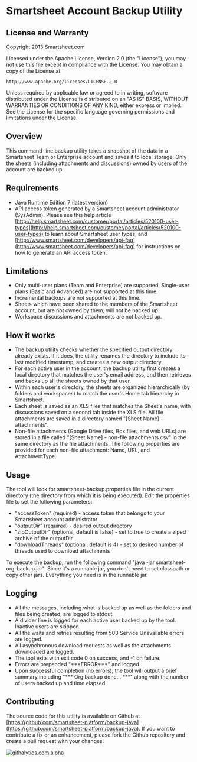 Smartsheet Account Backup Utility
===

License and Warranty
--------------------
Copyright 2013 Smartsheet.com

Licensed under the Apache License, Version 2.0 (the "License");
you may not use this file except in compliance with the License.
You may obtain a copy of the License at

	http://www.apache.org/licenses/LICENSE-2.0

Unless required by applicable law or agreed to in writing, software
distributed under the License is distributed on an "AS IS" BASIS,
WITHOUT WARRANTIES OR CONDITIONS OF ANY KIND, either express or implied.
See the License for the specific language governing permissions and
limitations under the License.


Overview
--------
This command-line backup utility takes a snapshot of the data in a Smartsheet Team or Enterprise account and saves it to local storage.  Only the sheets (including attachments and discussions) owned by users of the account are backed up.


Requirements
------------
* Java Runtime Edition 7 (latest version)
* API access token generated by a Smartsheet account administrator (SysAdmin).  Please see this help article [http://help.smartsheet.com/customer/portal/articles/520100-user-types](http://help.smartsheet.com/customer/portal/articles/520100-user-types) to learn about Smartsheet user types, and [http://www.smartsheet.com/developers/api-faq](http://www.smartsheet.com/developers/api-faq) for instructions on how to generate an API access token.


Limitations
--------
* Only multi-user plans (Team and Enterprise) are supported.  Single-user plans (Basic and Advanced) are not supported at this time.
* Incremental backups are not supported at this time.
* Sheets which have been shared to the members of the Smartsheet account, but are not owned by them, will not be backed up.
* Workspace discussions and attachments are not backed up.

How it works
--------
* The backup utility checks whether the specified output directory already exists.  If it does, the utility renames the directory to include its last modified timestamp, and creates a new output directory.
* For each active user in the account, the backup utility first creates a local directory that matches the user's email address, and then retrieves and backs up all the sheets owned by that user.
* Within each user's directory, the sheets are organized hierarchically (by folders and workspaces) to match the user's Home tab hierarchy in Smartsheet.
* Each sheet is saved as an XLS files that matches the Sheet's name, with discussions saved on a second tab inside the XLS file.  All file attachments are saved in a directory named "[Sheet Name] - attachments".  
* Non-file attachments (Google Drive files, Box files, and web URLs) are stored in a file called "[Sheet Name] - non-file attachments.csv" in the same directory as the file attachments. The following properties are provided for each non-file attachment: Name, URL, and AttachmentType.

Usage
------------
The tool will look for smartsheet-backup.properties file in the current directory (the directory from which it is being executed).
Edit the properties file to set the following parameters:

* "accessToken" (required) - access token that belongs to your Smartsheet account administrator
* "outputDir" (required) - desired output directory
* "zipOutputDir" (optional, default is false) - set to true to create a ziped archive of the outputDir
* "downloadThreads" (optional, default is 4) - set to desired number of threads used to download attachments

To execute the backup, run the following command "java -jar smartsheet-org-backup.jar".
Since it's a runnable jar, you don't need to set classpath or copy other jars. Everything you need is in the runnable jar.


Logging
------------------
* All the messages, including what is backed up as well as the folders and files being created, are logged to stdout.
* A divider line is logged for each active user backed up by the tool.  Inactive users are skipped.
* All the waits and retries resulting from 503 Service Unavailable errors are logged.
* All asynchronous download requests as well as the attachments downloaded are logged.
* The tool exits with exit code 0 on success, and -1 on failure.
* Errors are prepended "\*\*\*ERROR\*\*\*" and logged.
* Upon successful completion (no errors), the tool will output a brief summary including "\*\*\* Org backup done... \*\*\*" along with the number of users backed up and time elapsed.

Contributing
---
The source code for this utility is available on Github at [https://github.com/smartsheet-platform/backup-java](https://github.com/smartsheet-platform/backup-java). If you want to contribute a fix or an enhancement, please fork the Github repository and create a pull request with your changes.

[![githalytics.com alpha](https://cruel-carlota.pagodabox.com/fb84ff8823ccfb788e524e4ce734af64 "githalytics.com")](http://githalytics.com/smartsheet-platform/backup-java)
